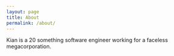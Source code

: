 ```yaml
---
layout: page
title: About
permalink: /about/
---
```


Kian is a 20 something software engineer working for a faceless megacorporation.

